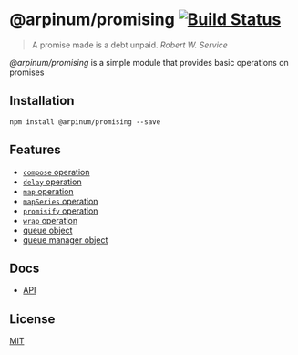 # @arpinum/promising [![Build Status](https://travis-ci.org/arpinum-js-engine/js-engine-promising.svg?branch=master)](https://travis-ci.org/arpinum-js-engine/js-engine-promising)

> A promise made is a debt unpaid.
> <cite>Robert W. Service</cite>

*@arpinum/promising* is a simple module that provides basic operations on promises

## Installation

```
npm install @arpinum/promising --save
```

## Features

* [`compose` operation](docs/api.md#compose-operation)
* [`delay` operation](docs/api.md#delay-operation)
* [`map` operation](docs/api.md#map-operation)
* [`mapSeries` operation](docs/api.md#mapseries-operation)
* [`promisify` operation](docs/api.md#promisify-operation)
* [`wrap` operation](docs/api.md#wrap-operation)
* [queue object](docs/api.md#queue-object)
* [queue manager object](docs/api.md#queue-manager-object)

## Docs

* [API](docs/api.md)

## License

[MIT](LICENSE)
